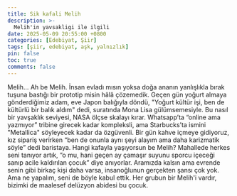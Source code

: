 ```yaml
---
title: Sik kafali Melih
description: >-
  Melih'in yavsakligi ile ilgili
date: 2025-05-09 20:55:00 +0800
categories: [Edebiyat, Şiir]
tags: [şiir, edebiyat, aşk, yalnızlık]
pin: false
toc: true
comments: false
---
```


Melih… Ah be Melih. İnsan evladı mısın yoksa doğa ananın yanlışlıkla bırak tuşuna bastığı bir prototip misin hâlâ çözemedik. Geçen gün yoğurt almaya gönderdiğimiz adam, eve Japon balığıyla döndü, "Yoğurt kültür işi, ben de kültürlü bir balık aldım" dedi, suratında Mona Lisa gülümsemesiyle. Bu nasıl bir yavşaklık seviyesi, NASA ölçse skalayı kırar. Whatsapp’ta “online ama yazmıyor” tribine girecek kadar kompleksli, ama Starbucks’ta ismini "Metallica" söyleyecek kadar da özgüvenli. Bir gün kahve içmeye gidiyoruz, kız sipariş verirken “ben de onunla aynı şeyi alayım ama daha karizmatik söyle” dedi baristaya. Hangi kafayla yaşıyorsun be Melih? Mahallede herkes seni tanıyor artık, “o mu, hani geçen ay çamaşır suyunu sporcu içeceği sanıp acile kaldırılan çocuk” diye anıyorlar. Aramızda kalsın ama evrende senin gibi birkaç kişi daha varsa, insanoğlunun gerçekten şansı çok yok. Ama ne yapalım, seni de böyle kabul ettik. Her grubun bir Melih'i vardır, bizimki de maalesef delüzyon abidesi bu çocuk.
